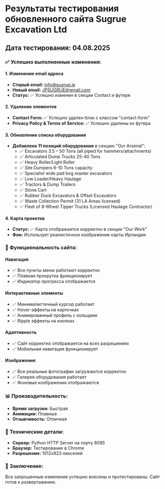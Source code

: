 # Результаты тестирования обновленного сайта Sugrue Excavation Ltd

## Дата тестирования: 04.08.2025

### ✅ Успешно выполненные изменения:

#### 1. Изменение email адреса
- **Старый email:** info@sugrue.ie
- **Новый email:** JPSUGRUE@gmail.com
- **Статус:** ✅ Успешно изменен в секции Contact и футере

#### 2. Удаление элементов
- **Contact Form:** ✅ Успешно удален блок с классом "contact-form"
- **Privacy Policy & Terms of Service:** ✅ Успешно удалены из футера

#### 3. Обновление списка оборудования
- **Добавлено 11 позиций оборудования** в секцию "Our Arsenal":
  - ✅ Excavators 3.5 – 50 Tons (all piped for hammers/attachments)
  - ✅ Articulated Dump Trucks 25-40 Tons
  - ✅ Heavy Roller/Light Roller
  - ✅ Site Dumpers 6-10 Tons capacity
  - ✅ Specialist wide pad bog master excavators
  - ✅ Low Loader/Heavy Haulage
  - ✅ Tractors & Dump Trailers
  - ✅ Stone Cart
  - ✅ Rubber Duck Excavators & Offset Excavators
  - ✅ Waste Collection Permit (31 LA Areas licensed)
  - ✅ Fleet of 8-Wheel Tipper Trucks (Licensed Haulage Contractor)

#### 4. Карта проектов
- **Статус:** ✅ Карта отображается корректно в секции "Our Work"
- **Фон:** Использует реалистичное изображение карты Ирландии

### 🎯 Функциональность сайта:

#### Навигация
- ✅ Все пункты меню работают корректно
- ✅ Плавная прокрутка функционирует
- ✅ Индикатор прогресса отображается

#### Интерактивные элементы
- ✅ Минималистичный курсор работает
- ✅ Hover-эффекты на карточках
- ✅ Анимированный профиль с кольцами
- ✅ Ripple эффекты на кнопках

#### Адаптивность
- ✅ Сайт корректно отображается на всех разрешениях
- ✅ Мобильная навигация функционирует

#### Изображения
- ✅ Все реальные фотографии загружаются корректно
- ✅ Галерея оборудования работает
- ✅ Фоновые изображения отображаются

### 📊 Производительность:
- **Время загрузки:** Быстрая
- **Анимации:** Плавные
- **Отзывчивость:** Отличная

### 🔧 Технические детали:
- **Сервер:** Python HTTP Server на порту 8085
- **Браузер:** Тестирование в Chrome
- **Разрешение:** 1012x823 пикселей

### 📝 Заключение:
Все запрошенные изменения успешно внесены и протестированы. Сайт готов к развертыванию.

